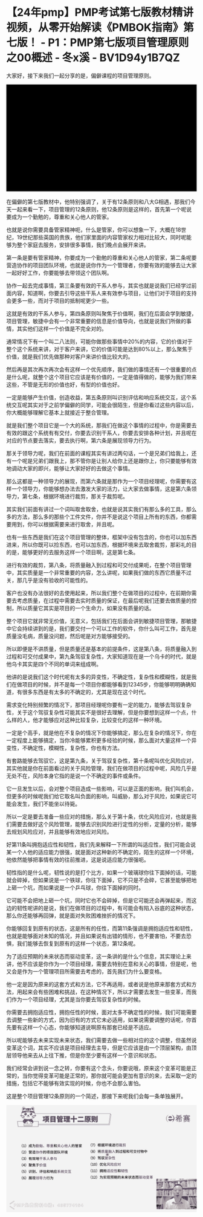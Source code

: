 # 【24年pmp】PMP考试第七版教材精讲视频，从零开始解读《PMBOK指南》第七版！ - P1：PMP第七版项目管理原则之00概述 - 冬x溪 - BV1D94y1B7QZ

大家好，接下来我们一起分享的是，偏僻课程的项目管理原则。

![](img/add4326819e5fa11e7732b9acc947cfe_1.png)

在偏僻的第七版教材中，他特别强调了，关于有12条原则和八大G相遇，那我们今天一起来看一下，项目管理的12条原则，他12条原则是这样的，首先第一个呢说要成为一个勤勉的，尊重和关心他人的管家。

也就是说你需要具备管家精神呃，什么是管家，你可以想象一下，大概在18世纪，19世纪那些英国的贵族，他们家里面的内容管家权力相对比较大，同时呢能够为整个家庭去服务，安排很多事情，我们晚点会展开来讲。

第一条是要有管家精神，你要成为一个勤勉的尊重和关心他人的管家，第二条呢要营造协作的项目团队环境，也就是说你作为一个管理者，你要有效的能够去让大家一起好好工作，你要能够去带领这个团队啊。

协作一起去完成事情，第三条要有效的干系人参与，其实也就是说我们已经学过前面内容，知道啊，你要去引导这些干系人来有效参与项目，让他们对于项目的支持会更多一些，而对于项目的抵制呢更少一些。

这就是有效的干系人参与，第四条原则叫聚焦于价值啊，我们在后面会学到敏捷，项目管理，敏捷中会有一个非常重要的信息是价值导向，也就是说我们所做的事情，其实他们这样一个价值是不完全对的。

通常情况下有一个叫二八法则，可能你做那些事情中20%的内容，它的价值对于整个这个系统来讲，对于客户来讲，它的价值可能是达到80%以上，那么聚焦于价值，就是我们优先做那种对客户来讲价值比较大的。

然后再是其次再次再次会有这样一个优先顺序，我们做的事情还有一个很重要的点是什么呢，就整个这个项目它应该是有价值的，一定是值得做的，能够为我们带来这些，不管是无形的价值也好，有型的价值也好。

一定是能够产生价值，创造收益，第五条原则叫识别评估和响应系统交互，这个系统交互呢其实对于之前学偏僻的同学，可能会很陌生，但是你看过这些内容以后，你大概能够理解它基本上就接近于整合管理。

就是我们整个项目它是一个大的系统，那我们在做这个事情的过程中，你是需要去有效的跟这个系统有有交付，你要去识别干系人，你要去安排各种计划，并且呢在对应的节点要去落实，要去执行啊，第六条是展现领导力行为。

那关于领导力呢，我们在前面的课程其实有讲过两句话，一个是兄弟们给我上，还有一个呢是兄弟们跟我上，那不管你是让别人给你上还是跟你上，你只要能够有效地调动大家的即兴，能够让大家好好的去做这个事情。

那么这都是一种领导力的展现，而第六条就是那作为一个项目经理呢，你需要有这样一个领导力，你能够想办法去激发大家的活力，让大家去做事情，这是第六条领导力，第七条，根据环境进行裁剪，那关于裁剪呢。

其实我们前面有讲过一个词叫取舍取舍，也就是说其实我们有那么多的工具，那么多的方法，那么多的那些个工件文件，你并不是说这个项目上所有的东西，你都需要用到，你可以根据需要来进行取舍，并且呢。

也有一些东西是我们在这个项目管理的整体，框架中没有包含的，你也可以加东西进来，所以你既可以捡东西，也可以加东西，根据环境来去取舍裁剪，那彩礼的目的是，能够更好的去服务这样一个项目啊，这是第七条。

进行有效的裁剪，第八条，将质量融入到过程和可交付成果呃，在整个项目管理中，其实质量是一个非常重要的内容，怎么讲呢，如果我们做的东西它质量不过关，那几乎是没有验收的可能性的。

客户也没有办法很好的去使用起来，所以我们整个在做项目的过程中，在前期你需要去考虑质量，在过程中需要去实时质量的保证，在最后呢我们还要去做质量的控制，所以质量它其实是项目的一个生命力，如果没有质量的话。

整个项目它就非常无价值，无意义，包括我们在后面会讲到敏捷项目管理，那敏捷中它会持续讲到的是，我们要交付一个可以工作的软件，你什么叫可工作，首先是质量没毛病，质量没问题，然后呢是对方能够接受的。

所以即便是不讲质量，但是质量还是基本的前提条件，这是第八条，将质量融入到过程和可交付成果中，第九条驾驭复杂性，大家知道现在是一个乌卡的时代，就是他乌卡其实是四个不同的单词来组成啊。

他讲的是说我们这个时代呢有太多的异变性，不确定性，复杂性和模糊性，就是我们在做项目的时候，并不是每一个项目你都能够看到12345步，你能够明明确确知道，有很多东西是有太多的不确定的，尤其是现在这个时代。

需求变化特别频繁的情况下，那项目经理呢你要有一定的能力，能够去驾驭复杂性，关于这个驾驭复杂性可能其实不是很好去理解，但是你要想到这样一个点，什么样的人，他才能够应对这种比较复杂，比较变化的这样一种环境。

一定是个高手，就是他在不复杂的情况下你能够搞定，那么在复杂的情况下，你在一定程度上能够搞定，当你冷能够累积更多经验的时候，那么面对大量这样一个异变性，不确定性，模糊性，复杂性，你也有方法。

有套路能够去驾驭它，这是第九条，关于驾驭复杂性，第十条呢叫优化风险应对，其实他就是你在前面看过的关于风险管理，我们在做项目的过程中呢，风险几乎是无处不在，风险本身它指的是说一个不确定的事件或条件。

它一旦发生以后，会对整个项目造成一些影响，可以是正面的影响，我们叫机会，但更多的时候呢我们给它取名叫负面的影响，叫威胁，那么对于风险，如果说它可能会发生，我们不能坐以待毙。

所以一定是要去准备一些应对的措施，那么关于第十条，优化风险应对，也就是我们需要去做好这个风险管理，能够去识别风险进行定性的分析，定量的分析，能够去规划风险应对，并且能够有效地应对风险。

好第11条叫拥抱适应性和韧性，我们先来解释一下所谓的叫适应性，我们可能会说某一个人他的适应能力很强，就是面对这种新的不确定的，陌生的这样一个环境，他依然能够把事情有效的往前推进，这是说适应能力很强呃。

韧性指的是什么呢，韧性说的是打个比方，如果一个玻璃球你往下面掉的话，可能就会碎掉，但如果说是一个铁球，你往下面掉，它不只是不会碎，它甚至能够把地上砸一个坑，而如果说是一个乒乓球，你往下面掉的同时。

它可能不会把地上砸一个坑，同时它也不会碎掉，但是它可能还会再弹起来，而这边的韧性呢讲的是说，我们在做项目的过程中，有可能会有陷入谷底的这种状态，那么你还能够再回弹，就是面对失败困难挫折的情况下。

你能够回复到原有的状态，这是所有的任性，而第11条强调是拥抱适应性和韧性，也就是能够面对未知的情况，并且如果说有出错的情形，也不要害怕，不要去恐惧，我们能够去恢复到原有的这样一个状态，第12条呢。

为了适应预期的未来状态而驱动变革，这一条讲的是什么个信息，其实理论上来讲，他不应该是你作为一个项目经理，需要去特别在意和关心的事情，但是呢，他又会是作为一个管理项目所需要去考虑的，首先我们为什么要变格。

他一定是因为原来的这套方式和方法，它不再适用，或者说是他原来那套方式和方法，用起来会有些困难和挑战，在这种情况下，所以才需要去发生一些变革，而我们作为一个项目经理，尤其是当你要去驾驭复杂性的时候。

你需要去拥抱适应性，拥抱任性的时候，面对太多不确定性的时候，我们可能需要去调整一些新的方式，因为旧有的方式它未必适用，如果说需要调整的话呢，你首先要有这样一个心态，你能够知道说啊原有那套已经是不适应。

所以呢能够去未来实现未来状态，我们需要去做一些相对应的这个调整，但虽然说变革这个词，其实不应该是项目经理去主导，但是它应该是由一个顶层架构，由顶层领导他来去从上往下推，但是你至少要有这样一个意识和状态。

我们经常会讲到说一念之转，你要有这个念头，你要说哦，原来这个变革可能是正常的，当你觉得变革可能是正常的，那你就可能会更加有意识的来，去采取一定的措施，包括它不能够有效实现的时候，你也不会那么害怕。

这是整个项目管理12条原则的一个简述，那接下来呢我们会每一条单独展开。

![](img/add4326819e5fa11e7732b9acc947cfe_3.png)